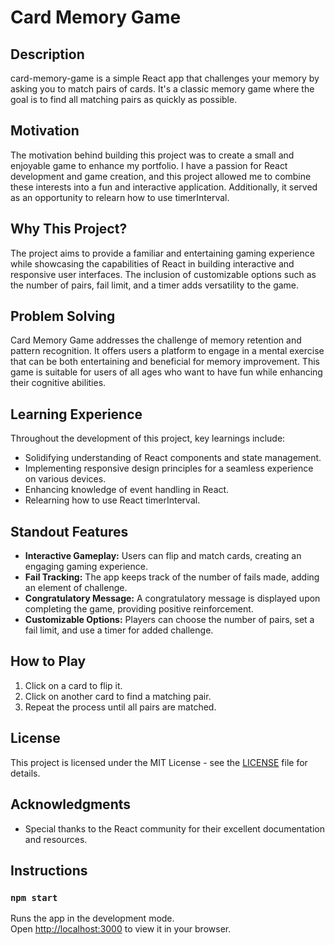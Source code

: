 # Card Memory Game

## Description

card-memory-game is a simple React app that challenges your memory by asking you to match pairs of cards. It's a classic memory game where the goal is to find all matching pairs as quickly as possible.

## Motivation

The motivation behind building this project was to create a small and enjoyable game to enhance my portfolio. I have a passion for React development and game creation, and this project allowed me to combine these interests into a fun and interactive application. Additionally, it served as an opportunity to relearn how to use timerInterval.

## Why This Project?

The project aims to provide a familiar and entertaining gaming experience while showcasing the capabilities of React in building interactive and responsive user interfaces. The inclusion of customizable options such as the number of pairs, fail limit, and a timer adds versatility to the game.

## Problem Solving

Card Memory Game addresses the challenge of memory retention and pattern recognition. It offers users a platform to engage in a mental exercise that can be both entertaining and beneficial for memory improvement. This game is suitable for users of all ages who want to have fun while enhancing their cognitive abilities.

## Learning Experience

Throughout the development of this project, key learnings include:
- Solidifying understanding of React components and state management.
- Implementing responsive design principles for a seamless experience on various devices.
- Enhancing knowledge of event handling in React.
- Relearning how to use React timerInterval.

## Standout Features

- **Interactive Gameplay:** Users can flip and match cards, creating an engaging gaming experience.
- **Fail Tracking:** The app keeps track of the number of fails made, adding an element of challenge.
- **Congratulatory Message:** A congratulatory message is displayed upon completing the game, providing positive reinforcement.
- **Customizable Options:** Players can choose the number of pairs, set a fail limit, and use a timer for added challenge.

## How to Play

1. Click on a card to flip it.
2. Click on another card to find a matching pair.
3. Repeat the process until all pairs are matched.

## License

This project is licensed under the MIT License - see the [LICENSE](LICENSE) file for details.

## Acknowledgments

- Special thanks to the React community for their excellent documentation and resources.

## Instructions

### `npm start`
Runs the app in the development mode.\
Open [http://localhost:3000](http://localhost:3000) to view it in your browser.
